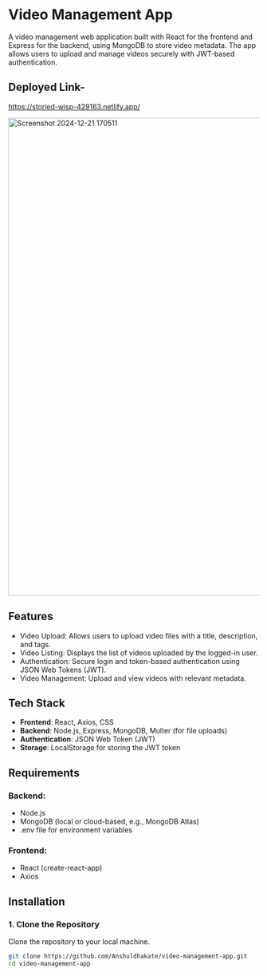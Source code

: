 # Video Management App

A video management web application built with React for the frontend and Express for the backend, using MongoDB to store video metadata. The app allows users to upload and manage videos securely with JWT-based authentication.

## Deployed Link- 
https://storied-wisp-429163.netlify.app/


<img width="958" alt="Screenshot 2024-12-21 170511" src="https://github.com/user-attachments/assets/6b2b288b-5648-4581-9ed0-88cf56c94d80" />



## Features
- Video Upload: Allows users to upload video files with a title, description, and tags.
- Video Listing: Displays the list of videos uploaded by the logged-in user.
- Authentication: Secure login and token-based authentication using JSON Web Tokens (JWT).
- Video Management: Upload and view videos with relevant metadata.

## Tech Stack
- **Frontend**: React, Axios, CSS
- **Backend**: Node.js, Express, MongoDB, Multer (for file uploads)
- **Authentication**: JSON Web Token (JWT)
- **Storage**: LocalStorage for storing the JWT token

## Requirements

### Backend:
- Node.js
- MongoDB (local or cloud-based, e.g., MongoDB Atlas)
- .env file for environment variables

### Frontend:
- React (create-react-app)
- Axios

## Installation

### 1. Clone the Repository
Clone the repository to your local machine.

```bash
git clone https://github.com/Anshuldhakate/video-management-app.git
cd video-management-app
